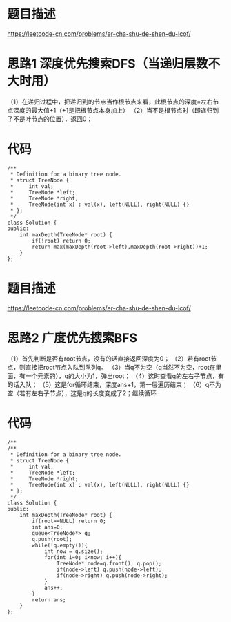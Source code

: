 # 题目描述
https://leetcode-cn.com/problems/er-cha-shu-de-shen-du-lcof/
# 思路1 深度优先搜索DFS（当递归层数不大时用）
（1）在递归过程中，把递归到的节点当作根节点来看，此根节点的深度=左右节点深度的最大值+1（+1是把根节点本身加上）
（2）当不是根节点时（即递归到了不是叶节点的位置），返回0；
# 代码 
```
/**
 * Definition for a binary tree node.
 * struct TreeNode {
 *     int val;
 *     TreeNode *left;
 *     TreeNode *right;
 *     TreeNode(int x) : val(x), left(NULL), right(NULL) {}
 * };
 */
class Solution {
public:
    int maxDepth(TreeNode* root) {
        if(!root) return 0;
        return max(maxDepth(root->left),maxDepth(root->right))+1;
    }
};
```
# 题目描述
https://leetcode-cn.com/problems/er-cha-shu-de-shen-du-lcof/
# 思路2 广度优先搜索BFS
（1）首先判断是否有root节点，没有的话直接返回深度为0；
（2）若有root节点，则直接把root节点入队到队列q。
（3）当q不为空（q当然不为空，root在里面，有一个元素的），q的大小为1，弹出root；
（4）这时查看q的左右子节点，有的话入队；
（5）这是for循环结束，深度ans+1，第一层遍历结束；
（6）q不为空（若有左右子节点），这是q的长度变成了2；继续循环
# 代码 
```
/**
/**
 * Definition for a binary tree node.
 * struct TreeNode {
 *     int val;
 *     TreeNode *left;
 *     TreeNode *right;
 *     TreeNode(int x) : val(x), left(NULL), right(NULL) {}
 * };
 */
class Solution {
public:
    int maxDepth(TreeNode* root) {
        if(root==NULL) return 0;
        int ans=0;
        queue<TreeNode*> q;
        q.push(root);
        while(!q.empty()){
            int now = q.size();
            for(int i=0; i<now; i++){
                TreeNode* node=q.front(); q.pop();
                if(node->left) q.push(node->left);
                if(node->right) q.push(node->right);
            }
            ans++;
        }
        return ans;
    }
};
```

